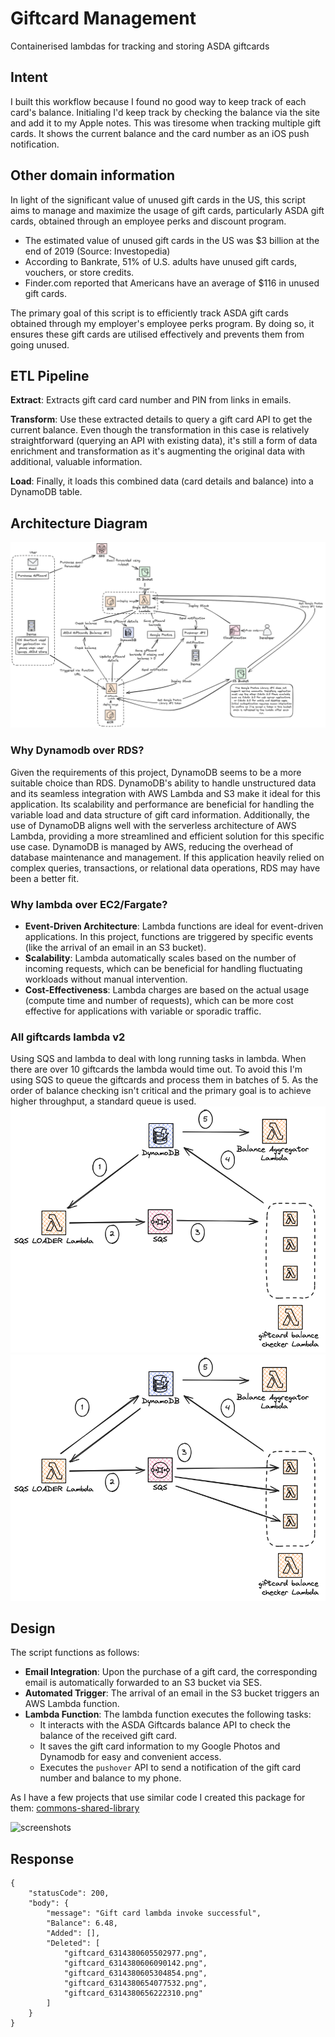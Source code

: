 # Giftcard Management
Containerised lambdas for tracking and storing ASDA giftcards

## Intent
I built this workflow because I found no good way to keep track of each card's balance. 
Initialing I'd keep track by checking the balance via the site and add it to my Apple notes. 
This was tiresome when tracking multiple gift cards. 
It shows the current balance and the card number as an iOS push notification.

## Other domain information
In light of the significant value of unused gift cards in the US, this script aims to manage and maximize the usage of gift cards, particularly ASDA gift cards, obtained through an employee perks and discount program.

- The estimated value of unused gift cards in the US was $3 billion at the end of 2019 (Source: Investopedia)
- According to Bankrate, 51% of U.S. adults have unused gift cards, vouchers, or store credits.
- Finder.com reported that Americans have an average of $116 in unused gift cards.

The primary goal of this script is to efficiently track ASDA gift cards obtained through my employer's employee perks program. 
By doing so, it ensures these gift cards are utilised effectively and prevents them from going unused.

## ETL Pipeline
**Extract**: Extracts gift card card number and PIN from links in emails.

**Transform**: Use these extracted details to query a gift card API to get the current balance. Even though the transformation in this case is relatively straightforward (querying an API with existing data), it's still a form of data enrichment and transformation as it's augmenting the original data with additional, valuable information.

**Load**: Finally, it loads this combined data (card details and balance) into a DynamoDB table.

## Architecture Diagram

![Architecture Diagram](./readme-assets/aws_architecture.png)

### Why Dynamodb over RDS?
Given the requirements of this project, DynamoDB seems to be a more suitable choice than RDS. 
DynamoDB's ability to handle unstructured data and its seamless integration with AWS Lambda and S3 make it ideal for this application. 
Its scalability and performance are beneficial for handling the variable load and data structure of gift card information. 
Additionally, the use of DynamoDB aligns well with the serverless architecture of AWS Lambda, providing a more streamlined and efficient solution for this specific use case. 
DynamoDB is managed by AWS, reducing the overhead of database maintenance and management. If this application heavily relied on complex queries, transactions, or relational data operations, RDS may have been a better fit. 

### Why lambda over EC2/Fargate?
- **Event-Driven Architecture**: Lambda functions are ideal for event-driven applications. In this project, functions are triggered by specific events (like the arrival of an email in an S3 bucket).
- **Scalability**: Lambda automatically scales based on the number of incoming requests, which can be beneficial for handling fluctuating workloads without manual intervention.
- **Cost-Effectiveness**: Lambda charges are based on the actual usage (compute time and number of requests), which can be more cost effective for applications with variable or sporadic traffic.

### All giftcards lambda v2
Using SQS and lambda to deal with long running tasks in lambda.
When there are over 10 giftcards the lambda would time out. To avoid this I'm using SQS to queue the giftcards and process them in batches of 5.
As the order of balance checking isn't critical and the primary goal is to achieve higher throughput, a standard queue is used.
![All giftcards lambda v2](readme-assets/all-giftcards-lambda-v2.png)
![img.png](all-giftcards-lambda-v2.png)
## Design

The script functions as follows:

- **Email Integration**: Upon the purchase of a gift card, the corresponding email is automatically forwarded to an S3 bucket via SES.
- **Automated Trigger**: The arrival of an email in the S3 bucket triggers an AWS Lambda function.
- **Lambda Function**: The lambda function executes the following tasks:
  - It interacts with the ASDA Giftcards balance API to check the balance of the received gift card.
  - It saves the gift card information to my Google Photos and Dynamodb for easy and convenient access.
  - Executes the `pushover` API to send a notification of the gift card number and balance to my phone.

As I have a few projects that use similar code I created this package for them: [commons-shared-library](https://github.com/addenergyx/common-shared-library)

![screenshots](readme-assets/phone-screenshots.png)

## Response
```
{
    "statusCode": 200,
    "body": {
        "message": "Gift card lambda invoke successful",
        "Balance": 6.48,
        "Added": [],
        "Deleted": [
            "giftcard_6314380605502977.png",
            "giftcard_6314380606090142.png",
            "giftcard_6314380605304854.png",
            "giftcard_6314380654077532.png",
            "giftcard_6314380656222310.png"
        ]
    }
}
```
